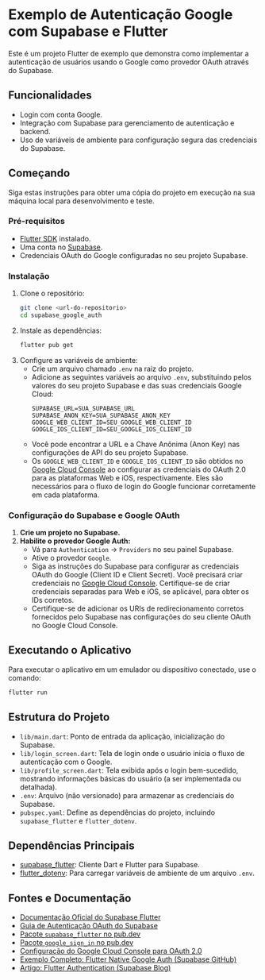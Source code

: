 # Exemplo de Autenticação Google com Supabase e Flutter

Este é um projeto Flutter de exemplo que demonstra como implementar a autenticação de usuários usando o Google como provedor OAuth através do Supabase.

## Funcionalidades

*   Login com conta Google.
*   Integração com Supabase para gerenciamento de autenticação e backend.
*   Uso de variáveis de ambiente para configuração segura das credenciais do Supabase.

## Começando

Siga estas instruções para obter uma cópia do projeto em execução na sua máquina local para desenvolvimento e teste.

### Pré-requisitos

*   [Flutter SDK](https://docs.flutter.dev/get-started/install) instalado.
*   Uma conta no [Supabase](https://supabase.com/).
*   Credenciais OAuth do Google configuradas no seu projeto Supabase.

### Instalação

1.  Clone o repositório:
    ```bash
    git clone <url-do-repositorio>
    cd supabase_google_auth
    ```
2.  Instale as dependências:
    ```bash
    flutter pub get
    ```
3.  Configure as variáveis de ambiente:
    *   Crie um arquivo chamado `.env` na raiz do projeto.
    *   Adicione as seguintes variáveis ao arquivo `.env`, substituindo pelos valores do seu projeto Supabase e das suas credenciais Google Cloud:
        ```dotenv
        SUPABASE_URL=SUA_SUPABASE_URL
        SUPABASE_ANON_KEY=SUA_SUPABASE_ANON_KEY
        GOOGLE_WEB_CLIENT_ID=SEU_GOOGLE_WEB_CLIENT_ID
        GOOGLE_IOS_CLIENT_ID=SEU_GOOGLE_IOS_CLIENT_ID
        ```
    *   Você pode encontrar a URL e a Chave Anônima (Anon Key) nas configurações de API do seu projeto Supabase.
    *   Os `GOOGLE_WEB_CLIENT_ID` e `GOOGLE_IOS_CLIENT_ID` são obtidos no [Google Cloud Console](https://console.cloud.google.com/) ao configurar as credenciais do OAuth 2.0 para as plataformas Web e iOS, respectivamente. Eles são necessários para o fluxo de login do Google funcionar corretamente em cada plataforma.

### Configuração do Supabase e Google OAuth

1.  **Crie um projeto no Supabase.**
2.  **Habilite o provedor Google Auth:**
    *   Vá para `Authentication` -> `Providers` no seu painel Supabase.
    *   Ative o provedor `Google`.
    *   Siga as instruções do Supabase para configurar as credenciais OAuth do Google (Client ID e Client Secret). Você precisará criar credenciais no [Google Cloud Console](https://console.cloud.google.com/). Certifique-se de criar credenciais separadas para Web e iOS, se aplicável, para obter os IDs corretos.
    *   Certifique-se de adicionar os URIs de redirecionamento corretos fornecidos pelo Supabase nas configurações do seu cliente OAuth no Google Cloud Console.

## Executando o Aplicativo

Para executar o aplicativo em um emulador ou dispositivo conectado, use o comando:

```bash
flutter run
```

## Estrutura do Projeto

*   `lib/main.dart`: Ponto de entrada da aplicação, inicialização do Supabase.
*   `lib/login_screen.dart`: Tela de login onde o usuário inicia o fluxo de autenticação com o Google.
*   `lib/profile_screen.dart`: Tela exibida após o login bem-sucedido, mostrando informações básicas do usuário (a ser implementada ou detalhada).
*   `.env`: Arquivo (não versionado) para armazenar as credenciais do Supabase.
*   `pubspec.yaml`: Define as dependências do projeto, incluindo `supabase_flutter` e `flutter_dotenv`.

## Dependências Principais

*   [supabase_flutter](https://pub.dev/packages/supabase_flutter): Cliente Dart e Flutter para Supabase.
*   [flutter_dotenv](https://pub.dev/packages/flutter_dotenv): Para carregar variáveis de ambiente de um arquivo `.env`.

## Fontes e Documentação

*   [Documentação Oficial do Supabase Flutter](https://supabase.com/docs/guides/getting-started/tutorials/with-flutter)
*   [Guia de Autenticação OAuth do Supabase](https://supabase.com/docs/guides/auth/social-login/auth-google)
*   [Pacote `supabase_flutter` no pub.dev](https://pub.dev/packages/supabase_flutter)
*   [Pacote `google_sign_in` no pub.dev](https://pub.dev/packages/google_sign_in)
*   [Configuração do Google Cloud Console para OAuth 2.0](https://developers.google.com/identity/protocols/oauth2)
*   [Exemplo Completo: Flutter Native Google Auth (Supabase GitHub)](https://github.com/supabase/supabase/tree/master/examples/auth/flutter-native-google-auth)
*   [Artigo: Flutter Authentication (Supabase Blog)](https://supabase.com/blog/flutter-authentication)
